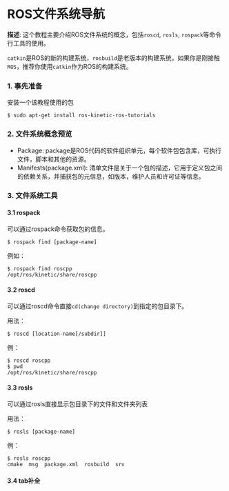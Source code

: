 # ROS文件系统导航

**描述**: 这个教程主要介绍ROS文件系统的概念，包括`roscd`, `rosls`, `rospack`等命令行工具的使用。

`catkin`是ROS的新的构建系统，`rosbuild`是老版本的构建系统，如果你是刚接触`ROS`，推荐你使用`catkin`作为ROS的构建系统。

### 1. 事先准备

安装一个该教程使用的包

```shell
$ sudo apt-get install ros-kinetic-ros-tutorials
```

### 2. 文件系统概念预览

+ Package: package是ROS代码的软件组织单元，每个软件包包含库，可执行文件，脚本和其他的资源。
+ Manifests(package.xml): 清单文件是关于一个包的描述，它用于定义包之间的依赖关系，并捕获包的元信息，如版本，维护人员和许可证等信息。

### 3. 文件系统工具

#### 3.1 rospack

可以通过rospack命令获取包的信息。

```shell
$ rospack find [package-name]
```

例如：

```shell
$ rospack find roscpp
/opt/ros/kinetic/share/roscpp
```

#### 3.2 roscd

可以通过roscd命令直接`cd(change directory)`到指定的包目录下。

用法：

```shell
$ roscd [location-name[/subdir]]
```

例：

```shell
$ roscd roscpp
$ pwd
/opt/ros/kinetic/share/roscpp
```

#### 3.3 rosls

可以通过rosls直接显示包目录下的文件和文件夹列表

用法：

```shell
$ rosls [package-name]
```

例：

```shell
$ rosls roscpp
cmake  msg  package.xml  rosbuild  srv
```

#### 3.4 tab补全